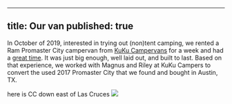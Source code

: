----
title: Our van
published: true
---


In October of 2019, interested in trying out (non)tent camping, we
rented a Ram Promaster City campervan from [KuKu Campervans](https://www.kukucampers.com/cars/category-ab/)
for a week and had a [great time](https://petermullarkey.github.io/chaco-and-mesaverde). It was just big
enough, well laid out, and built to
last. Based on that experience, we
worked with Magnus and Riley at KuKu Campers to convert the used 2017
Promaster City that we found and bought in Austin, TX.

here is CC down east of Las Cruces
![](https:/assets/campervanning/assets/campervanning/CC-2021-March-LasCruces.jpg)
